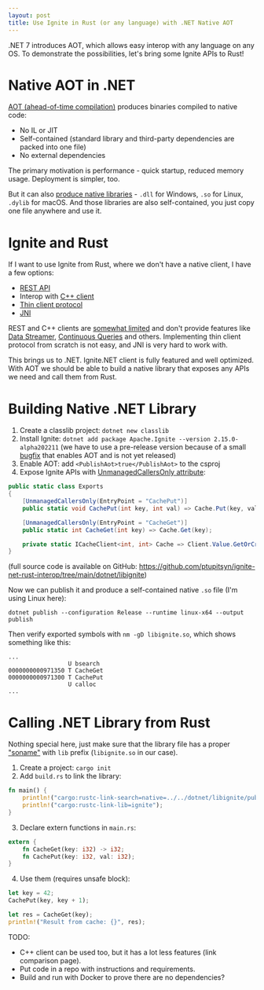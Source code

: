 ```yaml
---
layout: post
title: Use Ignite in Rust (or any language) with .NET Native AOT
---
```


.NET 7 introduces AOT, which allows easy interop with any language on any OS. To demonstrate the possibilities, let's bring some Ignite APIs to Rust!

# Native AOT in .NET

[AOT (ahead-of-time compilation)](https://learn.microsoft.com/en-us/dotnet/core/deploying/native-aot/) produces binaries compiled to native code:
* No IL or JIT
* Self-contained (standard library and third-party dependencies are packed into one file)
* No external dependencies

The primary motivation is performance - quick startup, reduced memory usage. Deployment is simpler, too.

But it can also [produce native libraries](https://learn.microsoft.com/en-us/dotnet/core/deploying/native-aot/#build-native-libraries) - `.dll` for Windows, `.so` for Linux, `.dylib` for macOS.
And those libraries are also self-contained, you just copy one file anywhere and use it.

# Ignite and Rust

If I want to use Ignite from Rust, where we don't have a native client, I have a few options:
* [REST API](https://ignite.apache.org/docs/latest/restapi)
* Interop with [C++ client](https://ignite.apache.org/docs/latest/quick-start/cpp) 
* [Thin client protocol](https://cwiki.apache.org/confluence/display/IGNITE/IEP-9+Thin+Client+Protocol)
* [JNI](https://en.wikipedia.org/wiki/Java_Native_Interface)

REST and C++ clients are [somewhat limited](https://cwiki.apache.org/confluence/display/IGNITE/Thin+clients+features) and don't provide features like 
[Data Streamer](https://ignite.apache.org/docs/latest/data-streaming), [Continuous Queries](https://ignite.apache.org/docs/latest/key-value-api/continuous-queries) and others.
Implementing thin client protocol from scratch is not easy, and JNI is very hard to work with.

This brings us to .NET. Ignite.NET client is fully featured and well optimized. 
With AOT we should be able to build a native library that exposes any APIs we need and call them from Rust.

# Building Native .NET Library

1. Create a classlib project: `dotnet new classlib`
2. Install Ignite: `dotnet add package Apache.Ignite --version 2.15.0-alpha202211` (we have to use a pre-release version because of a small [bugfix](https://github.com/apache/ignite/commit/6ad8d4085b48f0bd667f478df7a1b91e521c97c3) that enables AOT and is not yet released)
3. Enable AOT: add `<PublishAot>true</PublishAot>` to the csproj 
4. Expose Ignite APIs with [UnmanagedCallersOnly attribute](https://learn.microsoft.com/en-us/dotnet/api/system.runtime.interopservices.unmanagedcallersonlyattribute?view=net-6.0):
```csharp
public static class Exports
{
    [UnmanagedCallersOnly(EntryPoint = "CachePut")]
    public static void CachePut(int key, int val) => Cache.Put(key, val);

    [UnmanagedCallersOnly(EntryPoint = "CacheGet")]
    public static int CacheGet(int key) => Cache.Get(key);

    private static ICacheClient<int, int> Cache => Client.Value.GetOrCreateCache<int, int>("c");
}
```

(full source code is available on GitHub: https://github.com/ptupitsyn/ignite-net-rust-interop/tree/main/dotnet/libignite)

Now we can publish it and produce a self-contained native `.so` file (I'm using Linux here):
```
dotnet publish --configuration Release --runtime linux-x64 --output publish
```

Then verify exported symbols with `nm -gD libignite.so`, which shows something like this:
```
...
                 U bsearch
0000000000971350 T CacheGet
0000000000971300 T CachePut
                 U calloc
...
```

# Calling .NET Library from Rust

Nothing special here, just make sure that the library file has a proper ["soname"](https://en.wikipedia.org/wiki/Soname) with `lib` prefix (`libignite.so` in our case).

1. Create a project: `cargo init`
2. Add `build.rs` to link the library:
```rust
fn main() {
    println!("cargo:rustc-link-search=native=../../dotnet/libignite/publish");
    println!("cargo:rustc-link-lib=ignite");
}
```
3. Declare extern functions in `main.rs`:
```rust
extern {
    fn CacheGet(key: i32) -> i32;
    fn CachePut(key: i32, val: i32);
}
```
4. Use them (requires unsafe block):
```rust
let key = 42;
CachePut(key, key + 1);

let res = CacheGet(key);
println!("Result from cache: {}", res);
```

TODO:
* C++ client can be used too, but it has a lot less features (link comparison page).
* Put code in a repo with instructions and requirements.
* Build and run with Docker to prove there are no dependencies?
